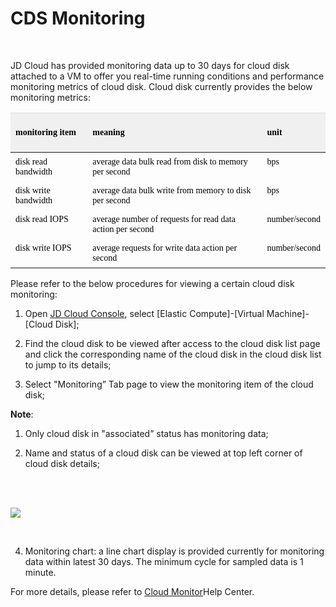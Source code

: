 # CDS Monitoring

<br>

JD Cloud has provided monitoring data up to 30 days for cloud disk attached to a VM to offer you real-time running conditions and performance monitoring metrics of cloud disk. Cloud disk currently provides the below monitoring metrics:

<table class="confluenceTable tablesorter tablesorter-default">
    <thead>
        <tr class="tablesorter-headerRow firstRow">
            <th style="background: no-repeat right rgb(240, 240, 240); text-align: left; color: rgb(0, 0, 0); padding-top: 7px; padding-right: 15px; padding-bottom: 7px; vertical-align: top; border-top-color: rgb(221, 221, 221); cursor: pointer; user-select: none;" class="confluenceTh sortableHeader">
                <p>
                    <span style="color: rgb(0, 0, 0); font-family: Microsoft YaHei, &quot;Microsoft YaHei&quot;; font-size: 14px;">monitoring item</span>
                </p>
            </th>
            <th style="background: no-repeat right rgb(240, 240, 240); text-align: left; color: rgb(0, 0, 0); padding-top: 7px; padding-right: 15px; padding-bottom: 7px; vertical-align: top; border-top-color: rgb(221, 221, 221); cursor: pointer; user-select: none;" class="confluenceTh sortableHeader">
                <p>
                    <span style="color: rgb(0, 0, 0); font-family: Microsoft YaHei, &quot;Microsoft YaHei&quot;; font-size: 14px;">meaning</span>
                </p>
            </th>
            <th style="background: no-repeat right rgb(240, 240, 240); text-align: left; color: rgb(0, 0, 0); padding-top: 7px; padding-right: 15px; padding-bottom: 7px; vertical-align: top; border-top-color: rgb(221, 221, 221); cursor: pointer; user-select: none;" class="confluenceTh sortableHeader" colspan="1">
                <p>
                    <span style="color: rgb(0, 0, 0); font-family: Microsoft YaHei, &quot;Microsoft YaHei&quot;; font-size: 14px;">unit</span>
                </p>
            </th>
        </tr>
    </thead>
    <tbody>
        <tr>
            <td style="padding-top: 7px; padding-bottom: 7px; vertical-align: top;" class="confluenceTd">
                <span style="color: rgb(0, 0, 0); font-family: Microsoft YaHei, &quot;Microsoft YaHei&quot;; font-size: 14px;">disk read bandwidth</span>
            </td>
            <td style="padding-top: 7px; padding-bottom: 7px; vertical-align: top;" class="confluenceTd">
                <span style="color: rgb(0, 0, 0); font-family: Microsoft YaHei, &quot;Microsoft YaHei&quot;; font-size: 14px;">average data bulk read from disk to memory per second</span>
            </td>
            <td style="padding-top: 7px; padding-bottom: 7px; vertical-align: top;" class="confluenceTd" colspan="1">
                <span style="color: rgb(0, 0, 0); font-family: Microsoft YaHei, &quot;Microsoft YaHei&quot;; font-size: 14px;">bps</span>
            </td>
        </tr>
        <tr>
            <td style="padding-top: 7px; padding-bottom: 7px; vertical-align: top;" class="confluenceTd" colspan="1">
                <span style="color: rgb(0, 0, 0); font-family: Microsoft YaHei, &quot;Microsoft YaHei&quot;; font-size: 14px;">disk write bandwidth</span>
            </td>
            <td style="padding-top: 7px; padding-bottom: 7px; vertical-align: top;" class="confluenceTd" colspan="1">
                <span style="color: rgb(0, 0, 0); font-family: Microsoft YaHei, &quot;Microsoft YaHei&quot;; font-size: 14px;">average data bulk write from memory to disk per second</span>
            </td>
            <td style="padding-top: 7px; padding-bottom: 7px; vertical-align: top;" class="confluenceTd" colspan="1">
                <span style="color: rgb(0, 0, 0); font-family: Microsoft YaHei, &quot;Microsoft YaHei&quot;; font-size: 14px;">bps</span>
            </td>
        </tr>
        <tr>
            <td style="padding-top: 7px; padding-bottom: 7px; vertical-align: top;" class="confluenceTd" colspan="1">
                <span style="color: rgb(0, 0, 0); font-family: Microsoft YaHei, &quot;Microsoft YaHei&quot;; font-size: 14px;">disk read IOPS</span>
            </td>
            <td style="padding-top: 7px; padding-bottom: 7px; vertical-align: top;" class="confluenceTd" colspan="1">
                <span style="color: rgb(0, 0, 0); font-family: Microsoft YaHei, &quot;Microsoft YaHei&quot;; font-size: 14px;">average number of requests for read data action per second</span>
            </td>
            <td style="padding-top: 7px; padding-bottom: 7px; vertical-align: top;" class="confluenceTd" colspan="1">
                <span style="color: rgb(0, 0, 0); font-family: Microsoft YaHei, &quot;Microsoft YaHei&quot;; font-size: 14px;">number/second</span>
            </td>
        </tr>
        <tr>
            <td style="padding-top: 7px; padding-bottom: 7px; vertical-align: top;" class="confluenceTd">
                <span style="color: rgb(0, 0, 0); font-family: Microsoft YaHei, &quot;Microsoft YaHei&quot;; font-size: 14px;">disk write IOPS</span>
            </td>
            <td style="padding-top: 7px; padding-bottom: 7px; vertical-align: top;" class="confluenceTd">
                <span style="color: rgb(0, 0, 0); font-family: Microsoft YaHei, &quot;Microsoft YaHei&quot;; font-size: 14px;">average requests for write data action per second</span>
            </td>
            <td style="padding-top: 7px; padding-bottom: 7px; vertical-align: top;" class="confluenceTd" colspan="1">
                <span style="color: rgb(0, 0, 0); font-family: Microsoft YaHei, &quot;Microsoft YaHei&quot;; font-size: 14px;">number/second</span>
            </td>
        </tr>
    </tbody>
</table>


Please refer to the below procedures for viewing a certain cloud disk monitoring:

1. Open [JD Cloud Console](https://console.jdcloud.com/), select [Elastic Compute]-[Virtual Machine]-[Cloud Disk];

2. Find the cloud disk to be viewed after access to the cloud disk list page and click the corresponding name of the cloud disk in the cloud disk list to jump to its details;

3. Select "Monitoring” Tab page to view the monitoring item of the cloud disk;

**Note**:

1) Only cloud disk in "associated” status has monitoring data;

2) Name and status of a cloud disk can be viewed at top left corner of cloud disk details;


<br>
<br>

![](https://github.com/jdcloudcom/cn/blob/edit/image/Elastic-Compute/CloudDisk/cloud-disk/cloud-disk-019.png)

<br>

4. Monitoring chart: a line chart display is provided currently for monitoring data within latest 30 days. The minimum cycle for sampled data is 1 minute.

For more details, please refer to [Cloud Monitor](https://www.jdcloud.com/help/detail/94/isCatalog/1)Help Center.
